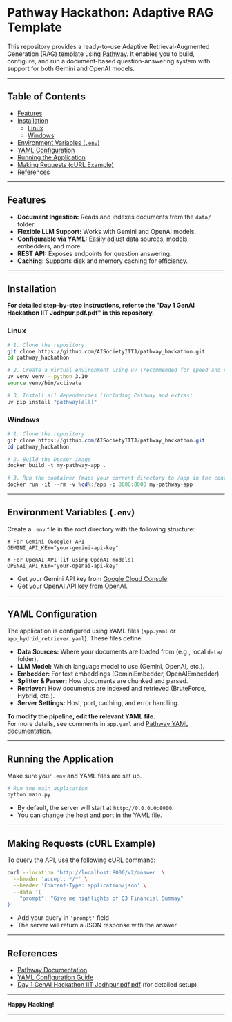# Pathway Hackathon: Adaptive RAG Template

This repository provides a ready-to-use Adaptive Retrieval-Augmented Generation (RAG) template using [Pathway](https://pathway.com/). It enables you to build, configure, and run a document-based question-answering system with support for both Gemini and OpenAI models.

---

## Table of Contents

- [Features](#features)
- [Installation](#installation)
  - [Linux](#linux)
  - [Windows](#windows)
- [Environment Variables (`.env`)](#environment-variables-env)
- [YAML Configuration](#yaml-configuration)
- [Running the Application](#running-the-application)
- [Making Requests (cURL Example)](#making-requests-curl-example)
- [References](#references)

---

## Features

- **Document Ingestion:** Reads and indexes documents from the `data/` folder.
- **Flexible LLM Support:** Works with Gemini and OpenAI models.
- **Configurable via YAML:** Easily adjust data sources, models, embedders, and more.
- **REST API:** Exposes endpoints for question answering.
- **Caching:** Supports disk and memory caching for efficiency.

---

## Installation

**For detailed step-by-step instructions, refer to the "Day 1 GenAI Hackathon IIT Jodhpur.pdf.pdf" in this repository.**

### Linux

```bash
# 1. Clone the repository
git clone https://github.com/AISocietyIITJ/pathway_hackathon.git
cd pathway_hackathon

# 2. Create a virtual environment using uv (recommended for speed and reproducibility)
uv venv venv --python 3.10
source venv/bin/activate

# 3. Install all dependencies (including Pathway and extras)
uv pip install "pathway[all]"
```

### Windows

```powershell
# 1. Clone the repository
git clone https://github.com/AISocietyIITJ/pathway_hackathon.git
cd pathway_hackathon

# 2. Build the Docker image
docker build -t my-pathway-app .

# 3. Run the container (maps your current directory to /app in the container)
docker run -it --rm -v %cd%:/app -p 8008:8000 my-pathway-app
```

---

## Environment Variables (`.env`)

Create a `.env` file in the root directory with the following structure:

```env
# For Gemini (Google) API
GEMINI_API_KEY="your-gemini-api-key"

# For OpenAI API (if using OpenAI models)
OPENAI_API_KEY="your-openai-api-key"
```

- Get your Gemini API key from [Google Cloud Console](https://console.cloud.google.com/).
- Get your OpenAI API key from [OpenAI](https://platform.openai.com/account/api-keys).

---

## YAML Configuration

The application is configured using YAML files (`app.yaml` or `app_hydrid_retriever.yaml`). These files define:

- **Data Sources:** Where your documents are loaded from (e.g., local `data/` folder).
- **LLM Model:** Which language model to use (Gemini, OpenAI, etc.).
- **Embedder:** For text embeddings (GeminiEmbedder, OpenAIEmbedder).
- **Splitter & Parser:** How documents are chunked and parsed.
- **Retriever:** How documents are indexed and retrieved (BruteForce, Hybrid, etc.).
- **Server Settings:** Host, port, caching, and error handling.

**To modify the pipeline, edit the relevant YAML file.**  
For more details, see comments in `app.yaml` and [Pathway YAML documentation](https://pathway.com/developers/templates/configure-yaml).

---

## Running the Application

Make sure your `.env` and YAML files are set up.

```bash
# Run the main application
python main.py
```

- By default, the server will start at `http://0.0.0.0:8000`.
- You can change the host and port in the YAML file.

---

## Making Requests (cURL Example)

To query the API, use the following cURL command:

```bash
curl --location 'http://localhost:8000/v2/answer' \
  --header 'accept: */*' \
  --header 'Content-Type: application/json' \
  --data '{
    "prompt": "Give me highlights of Q3 Financial Summay"
}'
```

- Add your query in `'prompt'` field
- The server will return a JSON response with the answer.

---

## References

- [Pathway Documentation](https://pathway.com/developers/)
- [YAML Configuration Guide](https://pathway.com/developers/templates/configure-yaml)
- [Day 1 GenAI Hackathon IIT Jodhpur.pdf.pdf](./Day%201%20GenAI%20Hackathon%20IIT%20Jodhpur.pdf.pdf) (for detailed setup)

---

**Happy Hacking!**

---
